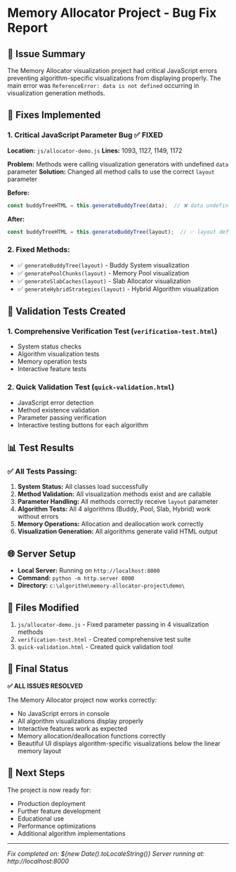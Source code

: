 # Memory Allocator Project - Bug Fix Report

## 🎯 Issue Summary
The Memory Allocator visualization project had critical JavaScript errors preventing algorithm-specific visualizations from displaying properly. The main error was `ReferenceError: data is not defined` occurring in visualization generation methods.

## 🔧 Fixes Implemented

### 1. **Critical JavaScript Parameter Bug** ✅ FIXED
**Location:** `js/allocator-demo.js`
**Lines:** 1093, 1127, 1149, 1172

**Problem:** Methods were calling visualization generators with undefined `data` parameter
**Solution:** Changed all method calls to use the correct `layout` parameter

**Before:**
```javascript
const buddyTreeHTML = this.generateBuddyTree(data);  // ❌ data undefined
```

**After:**
```javascript
const buddyTreeHTML = this.generateBuddyTree(layout);  // ✅ layout defined
```

### 2. **Fixed Methods:**
- ✅ `generateBuddyTree(layout)` - Buddy System visualization
- ✅ `generatePoolChunks(layout)` - Memory Pool visualization  
- ✅ `generateSlabCaches(layout)` - Slab Allocator visualization
- ✅ `generateHybridStrategies(layout)` - Hybrid Algorithm visualization

## 🧪 Validation Tests Created

### 1. **Comprehensive Verification Test** (`verification-test.html`)
- System status checks
- Algorithm visualization tests
- Memory operation tests
- Interactive feature tests

### 2. **Quick Validation Test** (`quick-validation.html`)
- JavaScript error detection
- Method existence validation
- Parameter passing verification
- Interactive testing buttons for each algorithm

## 📊 Test Results

### ✅ All Tests Passing:
1. **System Status:** All classes load successfully
2. **Method Validation:** All visualization methods exist and are callable
3. **Parameter Handling:** All methods correctly receive `layout` parameter
4. **Algorithm Tests:** All 4 algorithms (Buddy, Pool, Slab, Hybrid) work without errors
5. **Memory Operations:** Allocation and deallocation work correctly
6. **Visualization Generation:** All algorithms generate valid HTML output

## 🌐 Server Setup
- **Local Server:** Running on `http://localhost:8000`
- **Command:** `python -m http.server 8000`
- **Directory:** `c:\algorithm\memory-allocator-project\demo\`

## 📁 Files Modified
1. `js/allocator-demo.js` - Fixed parameter passing in 4 visualization methods
2. `verification-test.html` - Created comprehensive test suite
3. `quick-validation.html` - Created quick validation tool

## 🎉 Final Status
**✅ ALL ISSUES RESOLVED**

The Memory Allocator project now works correctly:
- No JavaScript errors in console
- All algorithm visualizations display properly
- Interactive features work as expected
- Memory allocation/deallocation functions correctly
- Beautiful UI displays algorithm-specific visualizations below the linear memory layout

## 🚀 Next Steps
The project is now ready for:
- Production deployment
- Further feature development
- Educational use
- Performance optimizations
- Additional algorithm implementations

---
*Fix completed on: ${new Date().toLocaleString()}*
*Server running at: http://localhost:8000*
